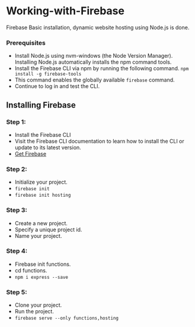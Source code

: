 # Working-with-Firebase
Firebase Basic installation, dynamic website hosting using Node.js is done.

### Prerequisites

* Install Node.js using nvm-windows (the Node Version Manager). Installing Node.js automatically installs the npm command tools.
* Install the Firebase CLI via npm by running the following command.
       ```npm install -g firebase-tools```
* This command enables the globally available ```firebase``` command.
* Continue to log in and test the CLI.

## Installing Firebase
### Step 1:
* Install the Firebase CLI
* Visit the Firebase CLI documentation to learn how to install the CLI or update to its latest version.
* [Get Firebase](https://firebase.google.com/docs/hosting)

### Step 2:
*  Initialize your project.
*  ```firebase init```
*  ```firebase init hosting```

### Step 3:

* Create a new project.
* Specify a unique project id.
* Name your project.

### Step 4:

* Firebase init functions.
* cd functions.
* ```npm i express --save```

### Step 5:

* Clone your project.
* Run the project.
* ```firebase serve --only functions,hosting```


